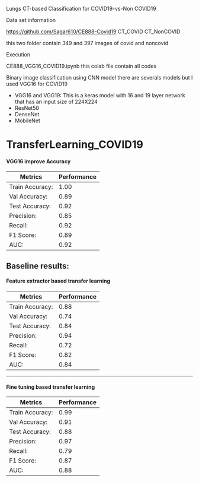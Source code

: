 Lungs CT-based Classification for COVID19-vs-Non
COVID19

Data set information

https://github.com/Sagar610/CE888-Covid19
CT_COVID
CT_NonCOVID

this two folder contain 349 and 397 images of covid and noncovid

Execution

CE888_VGG16_COVID19.ipynb  this colab file contain all codes 

Binary image classification using CNN model 
there are severals models but I used VGG16 for COVID19
* VGG16 and VGG19: This is a keras model with 16 and 19 layer network that has an input size of 224X224
* ResNet50
* DenseNet
* MobileNet


# TransferLearning_COVID19

#### VGG16 improve Accuracy

|  Metrics |  Performance | 
|---|---|
|  Train Accuracy: | 1.00 |
|  Val Accuracy:   | 0.89 |
|  Test Accuracy:  | 0.92 |
|   Precision:     | 0.85 |
|   Recall:        | 0.92 |
| F1 Score:        | 0.89 |
| AUC:             | 0.92 |


## Baseline results:

#### Feature extractor based transfer learning

|  Metrics |  Performance | 
|---|---|
|  Train Accuracy: | 0.88 |
|  Val Accuracy:   | 0.74 |
|  Test Accuracy:  | 0.84 |
|   Precision:     | 0.94 |
|   Recall:        | 0.72 |
| F1 Score:        | 0.82 |
| AUC:             | 0.84 |

***

#### Fine tuning based transfer learning

|  Metrics |  Performance | 
|---|---|
|  Train Accuracy: | 0.99 |
|  Val Accuracy:   | 0.91 |
|  Test Accuracy:  | 0.88 |
|   Precision:     | 0.97 |
|   Recall:        | 0.79 |
| F1 Score:        | 0.87 |
| AUC:             | 0.88 |

